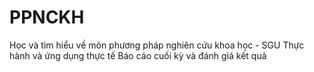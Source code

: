 # PPNCKH
Học và tìm hiểu về môn phương pháp nghiên cứu khoa học - SGU
Thực hành và ứng dụng thực tế
Báo cáo cuối kỳ và đánh giá kết quả
